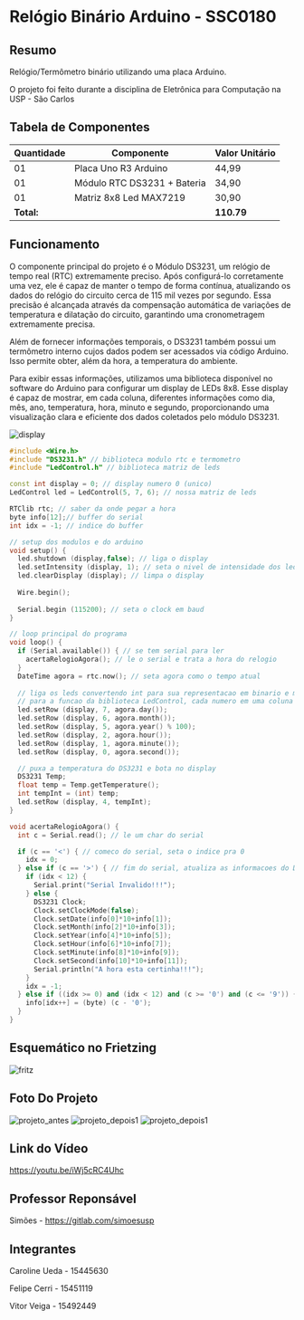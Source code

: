 # Relógio Binário Arduino - SSC0180

## Resumo
Relógio/Termômetro binário utilizando uma placa Arduino.

O projeto foi feito durante a disciplina de Eletrônica para Computação na USP - São Carlos

## Tabela de Componentes
| Quantidade | Componente | Valor Unitário |
|------------|------------|-------|
| 01 | Placa Uno R3 Arduino | 44,99 |
| 01 | Módulo RTC DS3231 + Bateria | 34,90 |
| 01 | Matriz 8x8 Led MAX7219 | 30,90 |
|**Total:** |  | **110.79** |

## Funcionamento
O componente principal do projeto é o Módulo DS3231, um relógio de tempo real (RTC) extremamente preciso. Após configurá-lo corretamente uma vez, ele é capaz de manter o tempo de forma contínua, atualizando os dados do relógio do circuito cerca de 115 mil vezes por segundo. Essa precisão é alcançada através da compensação automática de variações de temperatura e dilatação do circuito, garantindo uma cronometragem extremamente precisa.

Além de fornecer informações temporais, o DS3231 também possui um termômetro interno cujos dados podem ser acessados via código Arduino. Isso permite obter, além da hora, a temperatura do ambiente.

Para exibir essas informações, utilizamos uma biblioteca disponível no software do Arduino para configurar um display de LEDs 8x8. Esse display é capaz de mostrar, em cada coluna, diferentes informações como dia, mês, ano, temperatura, hora, minuto e segundo, proporcionando uma visualização clara e eficiente dos dados coletados pelo módulo DS3231.

![display](display.png)

```cpp
#include <Wire.h>
#include "DS3231.h" // biblioteca modulo rtc e termometro
#include "LedControl.h" // biblioteca matriz de leds

const int display = 0; // display numero 0 (unico)
LedControl led = LedControl(5, 7, 6); // nossa matriz de leds

RTClib rtc; // saber da onde pegar a hora
byte info[12];// buffer do serial
int idx = -1; // indice do buffer

// setup dos modulos e do arduino
void setup() {
  led.shutdown (display,false); // liga o display
  led.setIntensity (display, 1); // seta o nivel de intensidade dos leds
  led.clearDisplay (display); // limpa o display
 
  Wire.begin();
 
  Serial.begin (115200); // seta o clock em baud
}

// loop principal do programa
void loop() {
  if (Serial.available()) { // se tem serial para ler
    acertaRelogioAgora(); // le o serial e trata a hora do relogio
  }
  DateTime agora = rtc.now(); // seta agora como o tempo atual
  
  // liga os leds convertendo int para sua representacao em binario e mandando
  // para a funcao da biblioteca LedControl, cada numero em uma coluna
  led.setRow (display, 7, agora.day());
  led.setRow (display, 6, agora.month());
  led.setRow (display, 5, agora.year() % 100);
  led.setRow (display, 2, agora.hour());
  led.setRow (display, 1, agora.minute());
  led.setRow (display, 0, agora.second());

  // puxa a temperatura do DS3231 e bota no display
  DS3231 Temp;
  float temp = Temp.getTemperature();
  int tempInt = (int) temp;
  led.setRow (display, 4, tempInt);
}

void acertaRelogioAgora() {
  int c = Serial.read(); // le um char do serial

  if (c == '<') { // comeco do serial, seta o indice pra 0
    idx = 0;
  } else if (c == '>') { // fim do serial, atualiza as informacoes do DS3231
    if (idx < 12) {
      Serial.print("Serial Invalido!!!");
    } else {
      DS3231 Clock;
      Clock.setClockMode(false);
      Clock.setDate(info[0]*10+info[1]);
      Clock.setMonth(info[2]*10+info[3]);
      Clock.setYear(info[4]*10+info[5]);
      Clock.setHour(info[6]*10+info[7]);
      Clock.setMinute(info[8]*10+info[9]);
      Clock.setSecond(info[10]*10+info[11]);
      Serial.println("A hora esta certinha!!!");
    }
    idx = -1;
  } else if ((idx >= 0) and (idx < 12) and (c >= '0') and (c <= '9')) { // guarda os numeros do serial em um vetor
    info[idx++] = (byte) (c - '0');
  }
}
```

## Esquemático no Frietzing
![fritz](fritz.png)

## Foto Do Projeto
![projeto_antes](antes.jpeg)
![projeto_depois1](foto2.jpg)
![projeto_depois1](foto1.jpeg)

## Link do Vídeo
https://youtu.be/iWj5cRC4Uhc

## Professor Reponsável
Simões - https://gitlab.com/simoesusp

## Integrantes
Caroline Ueda - 15445630

Felipe Cerri - 15451119

Vitor Veiga - 15492449
